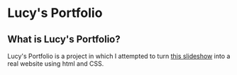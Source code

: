 <h1><b>Lucy's Portfolio</b></h1>
<h2>What is Lucy's Portfolio?</h2>
<p>Lucy's Portfolio is a project in which I attempted to turn <a href='https://www.canva.com/design/DAGnzmDi4Eo/TaAZmIYEszuSK4gYZu8ppQ/edit?utm_content=DAGnzmDi4Eo&utm_campaign=designshare&utm_medium=link2&utm_source=sharebutton'>this slideshow</a> into a real website using html and CSS.<p>
